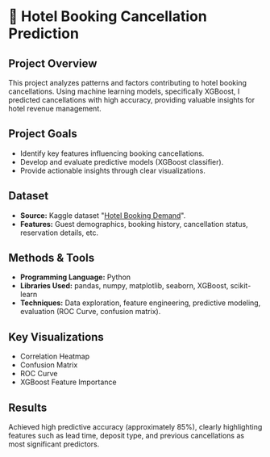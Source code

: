 # 🏨 Hotel Booking Cancellation Prediction

## Project Overview
This project analyzes patterns and factors contributing to hotel booking cancellations. Using machine learning models, specifically XGBoost, I predicted cancellations with high accuracy, providing valuable insights for hotel revenue management.

## Project Goals
- Identify key features influencing booking cancellations.
- Develop and evaluate predictive models (XGBoost classifier).
- Provide actionable insights through clear visualizations.

## Dataset
- **Source:** Kaggle dataset "[Hotel Booking Demand](https://www.kaggle.com/datasets/jessemostipak/hotel-booking-demand)".
- **Features:** Guest demographics, booking history, cancellation status, reservation details, etc.

## Methods & Tools
- **Programming Language:** Python
- **Libraries Used:** pandas, numpy, matplotlib, seaborn, XGBoost, scikit-learn
- **Techniques:** Data exploration, feature engineering, predictive modeling, evaluation (ROC Curve, confusion matrix).

## Key Visualizations
- Correlation Heatmap
- Confusion Matrix
- ROC Curve
- XGBoost Feature Importance

## Results
Achieved high predictive accuracy (approximately 85%), clearly highlighting features such as lead time, deposit type, and previous cancellations as most significant predictors.




